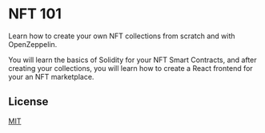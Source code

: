 # NFT 101

Learn how to create your own NFT collections from scratch and with OpenZeppelin.

You will learn the basics of Solidity for your NFT Smart Contracts, and after creating your collections, you will learn how to create a React frontend for your an NFT marketplace.

## License

[MIT](https://choosealicense.com/licenses/mit/)
